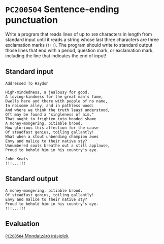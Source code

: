 # `PC200504` Sentence-ending punctuation

Write a program that reads lines of up to `100` characters in length from standard input until it reads a string whose last three characters are three exclamation marks (`!!!`). The program should write to standard output those lines that end with a period, question mark, or exclamation mark, including the line that indicates the end of input!

## Standard input

```
Addressed To Haydon

High-mindedness, a jealousy for good,
A loving-kindness for the great man's fame,
Dwells here and there with people of no name,
In noisome alley, and in pathless wood:
And where we think the truth least understood,
Oft may be found a "singleness of aim,"
That ought to frighten into hooded shame
A money-mongering, pitiable brood.
How glorious this affection for the cause
Of steadfast genius, toiling gallantly!
What when a stout unbending champion awes
Envy and malice to their native sty?
Unnumbered souls breathe out a still applause,
Proud to behold him in his country's eye.

John Keats
!!!...!!!
```

## Standard output

```
A money-mongering, pitiable brood.
Of steadfast genius, toiling gallantly!
Envy and malice to their native sty?
Proud to behold him in his country's eye.
!!!...!!!
```

## Evaluation

[`PC200504` Mondatzáró írásjelek ](https://progcont.hu/progcont/100029/?pid=200504)